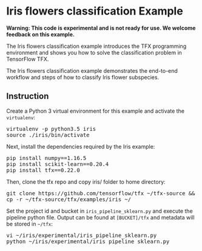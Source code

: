 # Iris flowers classification Example

**Warning: This code is experimental and is not ready for use. We welcome
feedback on this example.**

The Iris flowers classification example introduces the TFX programming
environment and shows you how to solve the classification problem in
TensorFlow TFX.

The Iris flowers classification example demonstrates the end-to-end workflow
and steps of how to classify Iris flower subspecies.

## Instruction

Create a Python 3 virtual environment for this example and activate the
`virtualenv`:

<pre class="devsite-terminal devsite-click-to-copy">
virtualenv -p python3.5 iris
source ./iris/bin/activate
</pre>

Next, install the dependencies required by the Iris example:

<pre class="devsite-terminal devsite-click-to-copy">
pip install numpy==1.16.5
pip install scikit-learn==0.20.4
pip install tfx==0.22.0
</pre>

Then, clone the tfx repo and copy iris/ folder to home directory:

<pre class="devsite-terminal devsite-click-to-copy">
git clone https://github.com/tensorflow/tfx ~/tfx-source && pushd ~/tfx-source
cp -r ~/tfx-source/tfx/examples/iris ~/
</pre>

Set the project id and bucket in `iris_pipeline_sklearn.py` and execute the
pipeline python file. Output can be found at `[BUCKET]/tfx` and metadata will be
stored in `~/tfx`:

<pre class="devsite-terminal devsite-click-to-copy">
vi ~/iris/experimental/iris_pipeline_sklearn.py
python ~/iris/experimental/iris_pipeline_sklearn.py
</pre>
